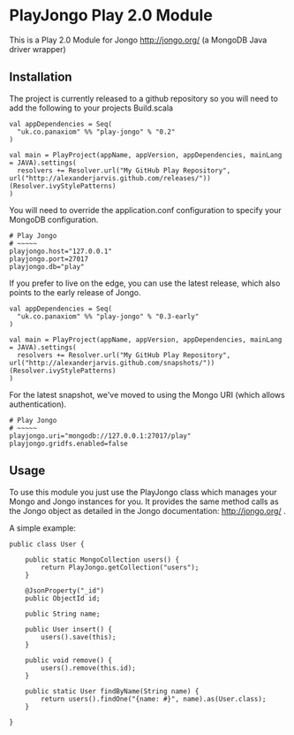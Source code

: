 PlayJongo Play 2.0 Module
=====================================

This is a Play 2.0 Module for Jongo http://jongo.org/ 
(a MongoDB Java driver wrapper)

Installation
-----------

The project is currently released to a github repository so you will need to add the following to your projects Build.scala

	val appDependencies = Seq(
	  "uk.co.panaxiom" %% "play-jongo" % "0.2"
	)
	
	val main = PlayProject(appName, appVersion, appDependencies, mainLang = JAVA).settings(
      resolvers += Resolver.url("My GitHub Play Repository", url("http://alexanderjarvis.github.com/releases/"))(Resolver.ivyStylePatterns)
    )

You will need to override the application.conf configuration to specify your MongoDB configuration.
	
	# Play Jongo
	# ~~~~~
	playjongo.host="127.0.0.1"  	
	playjongo.port=27017
	playjongo.db="play"
	
If you prefer to live on the edge, you can use the latest release, which also points to the early release of Jongo.

	val appDependencies = Seq(
      "uk.co.panaxiom" %% "play-jongo" % "0.3-early"
    )

    val main = PlayProject(appName, appVersion, appDependencies, mainLang = JAVA).settings(
      resolvers += Resolver.url("My GitHub Play Repository", url("http://alexanderjarvis.github.com/snapshots/"))(Resolver.ivyStylePatterns)
    )

For the latest snapshot, we've moved to using the Mongo URI (which allows authentication).

	# Play Jongo
	# ~~~~~
	playjongo.uri="mongodb://127.0.0.1:27017/play"
	playjongo.gridfs.enabled=false

Usage
-----

To use this module you just use the PlayJongo class which manages your Mongo and Jongo instances for you. It provides the same method calls as the Jongo object as detailed in the Jongo documentation: http://jongo.org/ .

A simple example:

	public class User {
	
		public static MongoCollection users() {
			return PlayJongo.getCollection("users");
		}
		
		@JsonProperty("_id")
		public ObjectId id;
		
		public String name;
		
		public User insert() {
			users().save(this);
		}
		
		public void remove() {
			users().remove(this.id);
		}
		
		public static User findByName(String name) {
			return users().findOne("{name: #}", name).as(User.class);
		}
		
	}